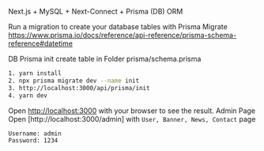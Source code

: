 Next.js + MySQL + Next-Connect + Prisma (DB) ORM

Run a migration to create your database tables with Prisma Migrate
https://www.prisma.io/docs/reference/api-reference/prisma-schema-reference#datetime

DB Prisma init create table in Folder prisma/schema.prisma

```bash
1. yarn install
2. npx prisma migrate dev --name init
3. http://localhost:3000/api/prisma/init
4. yarn dev
```

Open [http://localhost:3000](http://localhost:3000) with your browser to see the result.
Admin Page Open [http://localhost:3000/admin] with `User, Banner, News, Contact` page

```bash
Username: admin
Password: 1234
```
